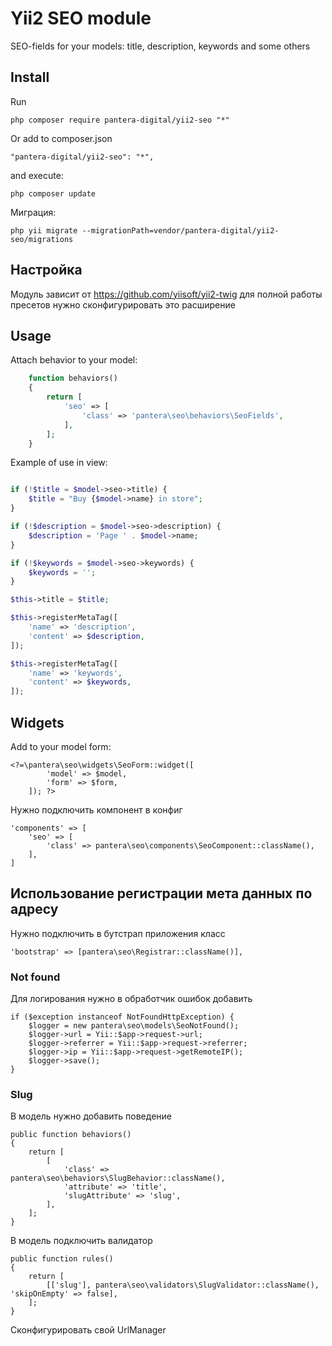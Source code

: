 Yii2 SEO module
==========

SEO-fields for your models: title, description, keywords and some others

Install
---------------------------------

Run

```
php composer require pantera-digital/yii2-seo "*"
```

Or add to composer.json

```
"pantera-digital/yii2-seo": "*",
```

and execute:

```
php composer update
```

Миграция:

```
php yii migrate --migrationPath=vendor/pantera-digital/yii2-seo/migrations
```

## Настройка
Модуль зависит от https://github.com/yiisoft/yii2-twig для полной работы пресетов нужно сконфигурировать это расширение

Usage
---------------------------------

Attach behavior to your model:

```php
    function behaviors()
    {
        return [
            'seo' => [
                'class' => 'pantera\seo\behaviors\SeoFields',
            ],
        ];
    }
```

Example of use in view:

```php

if (!$title = $model->seo->title) {
    $title = "Buy {$model->name} in store";
}

if (!$description = $model->seo->description) {
    $description = 'Page ' . $model->name;
}

if (!$keywords = $model->seo->keywords) {
    $keywords = '';
}

$this->title = $title;

$this->registerMetaTag([
    'name' => 'description',
    'content' => $description,
]);

$this->registerMetaTag([
    'name' => 'keywords',
    'content' => $keywords,
]);

```

Widgets
---------------------------------

Add to your model form:
```
<?=\pantera\seo\widgets\SeoForm::widget([
        'model' => $model, 
        'form' => $form, 
    ]); ?>
```

Нужно подключить компонент в конфиг

```
'components' => [
    'seo' => [
        'class' => pantera\seo\components\SeoComponent::className(),
    ],
]
```

## Использование регистрации мета данных по адресу

Нужно подключить в бутстрап приложения класс 

```
'bootstrap' => [pantera\seo\Registrar::className()],
```

### Not found
Для логирования нужно в обработчик ошибок добавить
```
if ($exception instanceof NotFoundHttpException) {
    $logger = new pantera\seo\models\SeoNotFound();
    $logger->url = Yii::$app->request->url;
    $logger->referrer = Yii::$app->request->referrer;
    $logger->ip = Yii::$app->request->getRemoteIP();
    $logger->save();
}
```

### Slug
В модель нужно добавить поведение
```
public function behaviors()
{
    return [
        [
            'class' => pantera\seo\behaviors\SlugBehavior::className(),
            'attribute' => 'title',
            'slugAttribute' => 'slug',
        ],
    ];
}
```
В модель подключить валидатор
```
public function rules()
{
    return [
        [['slug'], pantera\seo\validators\SlugValidator::className(), 'skipOnEmpty' => false],
    ];
}
```
Сконфигурировать свой UrlManager
